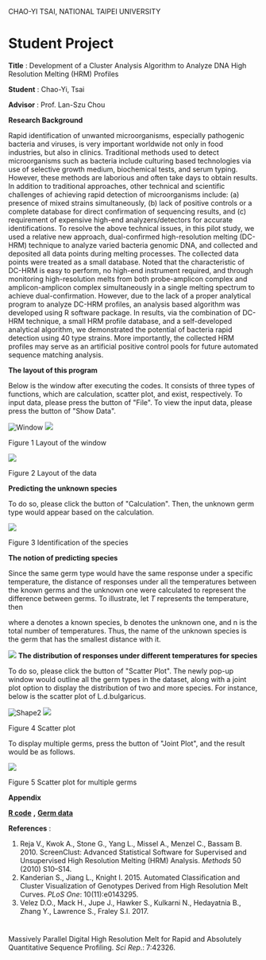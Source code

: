 CHAO-YI TSAI, NATIONAL TAIPEI UNIVERSITY

# Student Project

**Title** : Development of a Cluster Analysis Algorithm to Analyze DNA High Resolution Melting (HRM) Profiles

**Student** : Chao-Yi, Tsai

**Advisor** : Prof. Lan-Szu Chou

**Research Background**

Rapid identification of unwanted microorganisms, especially pathogenic bacteria and viruses, is very important worldwide not only in food industries, but also in clinics. Traditional methods used to detect microorganisms such as bacteria include culturing based technologies via use of selective growth medium, biochemical tests, and serum typing. However, these methods are laborious and often take days to obtain results. In addition to traditional approaches, other technical and scientific challenges of achieving rapid detection of microorganisms include: (a) presence of mixed strains simultaneously, (b) lack of positive controls or a complete database for direct confirmation of sequencing results, and (c) requirement of expensive high-end analyzers/detectors for accurate identifications. To resolve the above technical issues, in this pilot study, we used a relative new approach, dual-confirmed high-resolution melting (DC-HRM) technique to analyze varied bacteria genomic DNA, and collected and deposited all data points during melting processes. The collected data points were treated as a small database. Noted that the characteristic of DC-HRM is easy to perform, no high-end instrument required, and through monitoring high-resolution melts from both probe-amplicon complex and amplicon-amplicon complex simultaneously in a single melting spectrum to achieve dual-confirmation. However, due to the lack of a proper analytical program to analyze DC-HRM profiles, an analysis based algorithm was developed using R software package. In results, via the combination of DC-HRM technique, a small HRM profile database, and a self-developed analytical algorithm, we demonstrated the potential of bacteria rapid detection using 40 type strains. More importantly, the collected HRM profiles may serve as an artificial positive control pools for future automated sequence matching analysis.

**The layout of this program**

Below is the window after executing the codes. It consists of three types of functions, which are calculation, scatter plot, and exist, respectively. To input data, please press the button of &quot;File&quot;. To view the input data, please press the button of &quot;Show Data&quot;.

![Window](https://github.com/Lestertsai/Summer-project/blob/main/image1.png) ![](https://github.com/Lestertsai/Summer-project/blob/main/image2.png)

Figure 1 Layout of the window

![](https://github.com/Lestertsai/Summer-project/blob/main/image3.png)

Figure 2 Layout of the data

**Predicting the unknown species**

To do so, please click the button of &quot;Calculation&quot;. Then, the unknown germ type would appear based on the calculation.

![](https://github.com/Lestertsai/Summer-project/blob/main/image4.png)

Figure 3 Identification of the species

**The notion of predicting species**

Since the same germ type would have the same response under a specific temperature, the distance of responses under all the temperatures between the known germs and the unknown one were calculated to represent the difference between germs. To illustrate, let _T_ represents the temperature, then

where a denotes a known species, b denotes the unknown one, and n is the total number of temperatures. Thus, the name of the unknown species is the germ that has the smallest distance with it.

![](https://github.com/Lestertsai/Summer-project/blob/main/image5.png) **The distribution of responses under different temperatures for species**

To do so, please click the button of &quot;Scatter Plot&quot;. The newly pop-up window would outline all the germ types in the dataset, along with a joint plot option to display the distribution of two and more species. For instance, below is the scatter plot of L.d.bulgaricus.

![Shape2](https://github.com/Lestertsai/Summer-project/blob/main/image6.png) ![](https://github.com/Lestertsai/Summer-project/blob/main/image7.png)

Figure 4 Scatter plot

To display multiple germs, press the button of &quot;Joint Plot&quot;, and the result would be as follows.

![](RackMultipart20211111-4-1j0r4e3_html_86475cddf93b1211.png)

Figure 5 Scatter plot for multiple germs

**Appendix**

[**R code**](https://drive.google.com/file/d/1ezqpdnF5KqVKEWlPM2B30bkOH2hsfraB/view?usp=sharing) **,** [**Germ data**](https://drive.google.com/drive/folders/1FTLNaoR7zhtW6F_t6zY7ATYiaAzuVHMO?usp=sharing)

**References** :

1. Reja V., Kwok A., Stone G., Yang L., Missel A., Menzel C., Bassam B. 2010. ScreenClust: Advanced Statistical Software for Supervised and Unsupervised High Resolution Melting (HRM) Analysis. _Methods_ 50 (2010) S10–S14.
2. Kanderian S., Jiang L., Knight I. 2015. Automated Classification and Cluster Visualization of Genotypes Derived from High Resolution Melt Curves. _PLoS One_: 10(11):e0143295.
3. Velez D.O., Mack H., Jupe J., Hawker S., Kulkarni N., Hedayatnia B., Zhang Y., Lawrence S., Fraley S.I. 2017.
#
Massively Parallel Digital High Resolution Melt for Rapid and Absolutely Quantitative Sequence Profiling. _Sci Rep_.: 7:42326.

